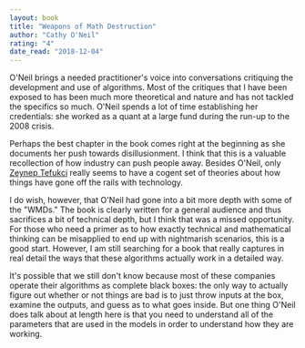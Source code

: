 ```yaml
---
layout: book
title: "Weapons of Math Destruction"
author: "Cathy O'Neil"
rating: "4"
date_read: "2018-12-04"
---
```


O'Neil brings a needed practitioner's voice into conversations critiquing the
development and use of algorithms. Most of the critiques that I have been
exposed to has been much more theoretical and nature and has not tackled the
specifics so much. O'Neil spends a lot of time establishing her credentials: she
worked as a quant at a large fund during the run-up to the 2008 crisis.

Perhaps the best chapter in the book comes right at the beginning as she
documents her push towards disillusionment. I think that this is a valuable
recollection of how industry can push people away. Besides O'Neil, only [Zeynep
Tefukci](https://www.nytimes.com/2018/03/19/opinion/facebook-cambridge-analytica.html) 
really seems to have a cogent set of theories about how things have gone off the
rails with technology.

I do wish, however, that O'Neil had gone into a bit more depth with some of the
"WMDs." The book is clearly written for a general audience and thus sacrifices a
bit of technical depth, but I think that was a missed opportunity. For those who
need a primer as to how exactly technical and mathematical thinking can be
misapplied to end up with nightmarish scenarios, this is a good start. However,
I am still searching for a book that really captures in real detail the ways
that these algorithms actually work in a detailed way. 

It's possible that we still don't know because most of these companies operate
their algorithms as complete black boxes: the only way to actually figure out
whether or not things are bad is to just throw inputs at the box, examine the
outputs, and guess as to what goes inside. But one thing O'Neil does talk about
at length here is that you need to understand all of the parameters that are
used in the models in order to understand how they are working.

